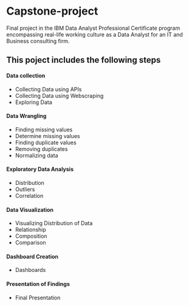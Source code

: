 # Capstone-project
Final project in the IBM Data Analyst Professional Certificate program encompassing real-life working culture as a Data Analyst for an IT and Business consulting firm.  

## This poject includes the following steps
#### Data collection
- Collecting Data using APIs
- Collecting Data using Webscraping
- Exploring Data

#### Data Wrangling
- Finding missing values 
- Determine missing values 
- Finding duplicate values 
- Removing duplicates
- Normalizing data

#### Exploratory Data Analysis
- Distribution
- Outliers
- Correlation

#### Data Visualization
- Visualizing Distribution of Data
- Relationship
- Composition
- Comparison

#### Dashboard Creation
- Dashboards

#### Presentation of Findings
- Final Presentation
